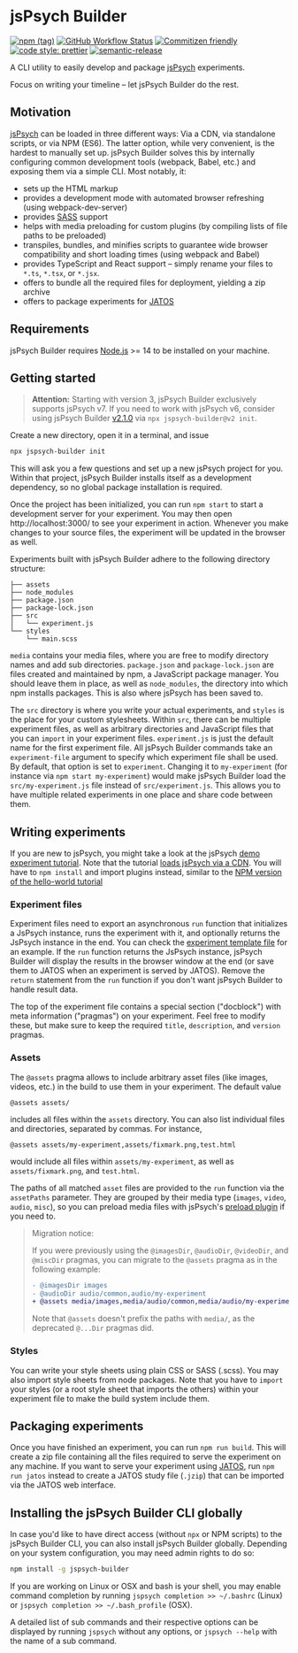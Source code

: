 # jsPsych Builder

[![npm (tag)](https://img.shields.io/npm/v/jspsych-builder/latest)](https://www.npmjs.com/package/jspsych-builder)
[![GitHub Workflow Status](https://img.shields.io/github/workflow/status/bjoluc/jspsych-builder/build)](https://github.com/bjoluc/jspsych-builder/actions)
[![Commitizen friendly](https://img.shields.io/badge/commitizen-friendly-brightgreen.svg)](http://commitizen.github.io/cz-cli/)
[![code style: prettier](https://img.shields.io/badge/code_style-prettier-ff69b4.svg)](https://github.com/prettier/prettier)
[![semantic-release](https://img.shields.io/badge/%20%20%F0%9F%93%A6%F0%9F%9A%80-semantic--release-e10079.svg)](https://github.com/semantic-release/semantic-release)

A CLI utility to easily develop and package [jsPsych](https://www.jspsych.org/) experiments.

Focus on writing your timeline – let jsPsych Builder do the rest.

## Motivation

[jsPsych](https://www.jspsych.org/) can be loaded in three different ways:
Via a CDN, via standalone scripts, or via NPM (ES6).
The latter option, while very convenient, is the hardest to manually set up.
jsPsych Builder solves this by internally configuring common development tools (webpack, Babel, etc.) and exposing them via a simple CLI. Most notably, it:
* sets up the HTML markup
* provides a development mode with automated browser refreshing (using webpack-dev-server)
* provides [SASS](https://sass-lang.com/) support
* helps with media preloading for custom plugins (by compiling lists of file paths to be preloaded)
* transpiles, bundles, and minifies scripts to guarantee wide browser compatibility and short loading times (using webpack and Babel)
* provides TypeScript and React support – simply rename your files to `*.ts`, `*.tsx`, or `*.jsx`.
* offers to bundle all the required files for deployment, yielding a zip archive
* offers to package experiments for [JATOS](https://www.jatos.org/)

## Requirements

jsPsych Builder requires [Node.js](https://nodejs.org) >= 14 to be installed on your machine.

## Getting started

>**Attention:** Starting with version 3, jsPsych Builder exclusively supports jsPsych v7. If you need to work with jsPsych v6, consider using jsPsych Builder [v2.1.0](https://github.com/bjoluc/jspsych-builder/tree/v2.1.0) via `npx jspsych-builder@v2 init`.

Create a new directory, open it in a terminal, and issue

```bash
npx jspsych-builder init
```

This will ask you a few questions and set up a new jsPsych project for you.
Within that project, jsPsych Builder installs itself as a development dependency, so no global package installation is required.

Once the project has been initialized, you can run `npm start` to start a development server for your experiment.
You may then open http://localhost:3000/ to see your experiment in action.
Whenever you make changes to your source files, the experiment will be updated in the browser as well.

Experiments built with jsPsych Builder adhere to the following directory structure:

```
├── assets
├── node_modules
├── package.json
├── package-lock.json
├── src
│   └── experiment.js
└── styles
    └── main.scss
```

`media` contains your media files, where you are free to modify directory names and add sub directories.
`package.json` and `package-lock.json` are files created and maintained by npm, a JavaScript package manager.
You should leave them in place, as well as `node_modules`, the directory into which npm installs packages.
This is also where jsPsych has been saved to.

The `src` directory is where you write your actual experiments, and `styles` is the place for your custom stylesheets.
Within `src`, there can be multiple experiment files, as well as arbitrary directories and JavaScript files that you can `import` in your experiment files.
`experiment.js` is just the default name for the first experiment file.
All jsPsych Builder commands take an `experiment-file` argument to specify which experiment file shall be used.
By default, that option is set to `experiment`.
Changing it to `my-experiment` (for instance via `npm start my-experiment`) would make jsPsych Builder load the `src/my-experiment.js` file instead of `src/experiment.js`.
This allows you to have multiple related experiments in one place and share code between them.

## Writing experiments

If you are new to jsPsych, you might take a look at the jsPsych [demo experiment tutorial](https://www.jspsych.org/latest/tutorials/rt-task/#part-2-display-welcome-message).
Note that the tutorial [loads jsPsych via a CDN](https://www.jspsych.org/latest/tutorials/hello-world/#option-1-using-cdn-hosted-scripts).
You will have to `npm install` and import plugins instead, similar to the [NPM version of the hello-world tutorial](https://www.jspsych.org/latest/tutorials/hello-world/#option-3-using-npm)

### Experiment files

Experiment files need to export an asynchronous `run` function that initializes a JsPsych instance, runs the experiment with it, and optionally returns the JsPsych instance in the end.
You can check the [experiment template file](assets/template/src/experiment.tmpl.js) for an example.
If the `run` function returns the JsPsych instance, jsPsych Builder will display the results in the browser window at the end (or save them to JATOS when an experiment is served by JATOS).
Remove the `return` statement from the `run` function if you don't want jsPsych Builder to handle result data.

The top of the experiment file contains a special section ("docblock") with meta information ("pragmas") on your experiment.
Feel free to modify these, but make sure to keep the required `title`, `description`, and `version` pragmas.

### Assets

The `@assets` pragma allows to include arbitrary asset files (like images, videos, etc.) in the build to use them in your experiment.
The default value
```
@assets assets/
```
includes all files within the `assets` directory.
You can also list individual files and directories, separated by commas.
For instance,
```
@assets assets/my-experiment,assets/fixmark.png,test.html
```
would include all files within `assets/my-experiment`, as well as `assets/fixmark.png`, and `test.html`.

The paths of all matched `asset` files are provided to the `run` function via the `assetPaths` parameter.
They are grouped by their media type (`images`, `video`, `audio`, `misc`), so you can preload media files with jsPsych's [preload plugin](https://www.jspsych.org/latest/plugins/preload/) if you need to.

> Migration notice:
>
> If you were previously using the `@imagesDir`, `@audioDir`, `@videoDir`, and `@miscDir` pragmas, you can migrate to the `@assets` pragma as in the following example:
>
> ```diff
> - @imagesDir images
> - @audioDir audio/common,audio/my-experiment
> + @assets media/images,media/audio/common,media/audio/my-experiment
> ```
>
> Note that `@assets` doesn't prefix the paths with `media/`, as the deprecated `@...Dir` pragmas did.

### Styles

You can write your style sheets using plain CSS or SASS (.scss).
You may also import style sheets from node packages.
Note that you have to `import` your styles (or a root style sheet that imports the others) within your experiment file to make the build system include them.

## Packaging experiments

Once you have finished an experiment, you can run `npm run build`.
This will create a zip file containing all the files required to serve the experiment on any machine.
If you want to serve your experiment using [JATOS](https://www.jatos.org/), run `npm run jatos` instead to create a JATOS study file (`.jzip`) that can be imported via the JATOS web interface.

## Installing the jsPsych Builder CLI globally

In case you'd like to have direct access (without `npx` or NPM scripts) to the jsPsych Builder CLI, you can also install jsPsych Builder globally.
Depending on your system configuration, you may need admin rights to do so:

```bash
npm install -g jspsych-builder
```

If you are working on Linux or OSX and bash is your shell, you may enable command completion by running
`jspsych completion >> ~/.bashrc` (Linux) or `jspsych completion >> ~/.bash_profile` (OSX).

A detailed list of sub commands and their respective options can be displayed by running `jspsych` without any options, or `jspsych --help` with the name of a sub command.
